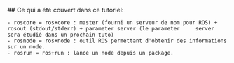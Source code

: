
## Ce qui a été couvert dans ce tutoriel:

    - roscore = ros+core : master (fourni un serveur de nom pour ROS) + rosout (stdout/stderr) + parameter server (le parameter 	server sera étudié dans un prochain tuto)
    - rosnode = ros+node : outil ROS permettant d'obtenir des informations sur un node.
    - rosrun = ros+run : lance un node depuis un package. 
